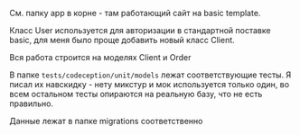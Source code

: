 [comment]: # (Created by Astashov Andrey <a.astashov@straetus.com>)
[comment]: # (Date: 30.01.2016 / ‏‎23:46)

См. папку app в корне - там работающий сайт на basic template.

Класс User используется для авторизации в стандартной поставке basic, для меня было проще добавить новый класс Client.

Вся работа строится на моделях Client и Order

В папке ```tests/codeception/unit/models``` лежат соответствующие тесты. Я писал их навскидку  - нету микстур и мок используется только один, во всем остальном тесты опираются на реальную базу, что не есть правильно. 

Данные лежат в папке migrations соответственно
